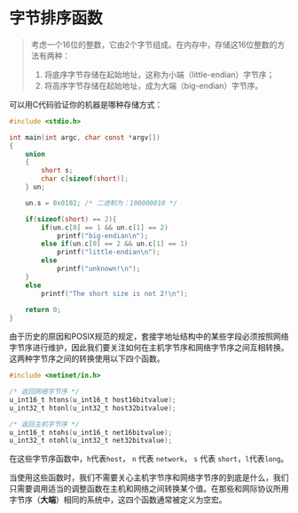 # 字节排序函数
>考虑一个16位的整数，它由2个字节组成。在内存中，存储这16位整数的方法有两种：
>1. 将底序字节存储在起始地址，这称为小端（little-endian）字节序；
>2. 将高序字节存储在起始地址，成为大端（big-endian）字节序。

可以用C代码验证你的机器是哪种存储方式：
```c
#include <stdio.h>

int main(int argc, char const *argv[])
{
    union 
    {
        short s;
        char c[sizeof(short)];
    } un;

    un.s = 0x0102; /* 二进制为：100000010 */

    if(sizeof(short) == 2){
        if(un.c[0] == 1 && un.c[1] == 2)
            printf("big-endian\n");
        else if(un.c[0] == 2 && un.c[1] == 1)
            printf("little-endian\n");
        else
            printf("unknown!\n");
    }
    else
        printf("The short size is not 2!\n");
    
    return 0;
}
```

由于历史的原因和POSIX规范的规定，套接字地址结构中的某些字段必须按照网络字节序进行维护，因此我们要关注如何在主机字节序和网络字节序之间互相转换。这两种字节序之间的转换使用以下四个函数。

```c
#include <netinet/in.h>

/* 返回网络字节序 */
u_int16_t htons(u_int16_t host16bitvalue);
u_int32_t htonl(u_int32_t host32bitvalue);

/* 返回主机字节序 */
u_int16_t ntohs(u_int16_t net16bitvalue);
u_int32_t ntohl(u_int32_t net32bitvalue);

```
在这些字节序函数中，`h`代表`host`， `n` 代表 `network`， `s` 代表 `short`，`l`代表`long`。

当使用这些函数时，我们不需要关心主机字节序和网络字节序的到底是什么，我们只需要调用适当的调整函数在主机和网络之间转换某个值。在那些和网际协议所用字节序（**大端**）相同的系统中，这四个函数通常被定义为空宏。